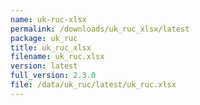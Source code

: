 ```yaml
---
name: uk-ruc-xlsx
permalink: /downloads/uk_ruc_xlsx/latest
package: uk_ruc
title: uk_ruc_xlsx
filename: uk_ruc.xlsx
version: latest
full_version: 2.3.0
file: /data/uk_ruc/latest/uk_ruc.xlsx
---
```

